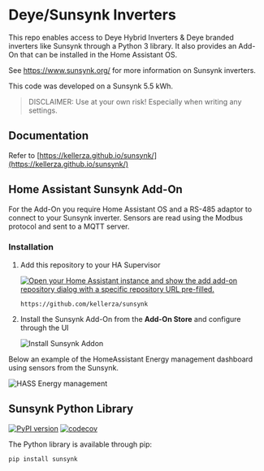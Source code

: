 # Deye/Sunsynk Inverters

This repo enables access to Deye Hybrid Inverters & Deye branded inverters like Sunsynk through a Python 3 library. It also provides an Add-On that can be installed in the Home Assistant OS.

See <https://www.sunsynk.org/> for more information on Sunsynk inverters.

This code was developed on a Sunsynk 5.5 kWh.

> DISCLAIMER: Use at your own risk! Especially when writing any settings.

## Documentation

Refer to [https://kellerza.github.io/sunsynk/](https://kellerza.github.io/sunsynk/)


## Home Assistant Sunsynk Add-On

For the Add-On you require Home Assistant OS and a RS-485 adaptor to connect to your Sunsynk inverter. Sensors are read using the Modbus protocol and sent to a MQTT server.

### Installation

1. Add this repository to your HA Supervisor

   [![Open your Home Assistant instance and show the add add-on repository dialog with a specific repository URL pre-filled.](https://my.home-assistant.io/badges/supervisor_add_addon_repository.svg)](https://my.home-assistant.io/redirect/supervisor_add_addon_repository/?repository_url=https%3A%2F%2Fgithub.com%2Fkellerza%2Fsunsynk)

   `https://github.com/kellerza/sunsynk`

2. Install the Sunsynk Add-On from the **Add-On Store** and configure through the UI

   ![Install Sunsynk Addon](https://github.com/kellerza/sunsynk/raw/main/images/addon-install.png)


Below an example of the HomeAssistant Energy management dashboard using sensors from the Sunsynk.

![HASS Energy management](https://github.com/kellerza/sunsynk/raw/main/images/energy.png)


## Sunsynk Python Library

[![PyPI version](https://badge.fury.io/py/sunsynk.svg)](https://pypi.org/project/sunsynk/)
[![codecov](https://codecov.io/gh/kellerza/sunsynk/branch/main/graph/badge.svg?token=ILKRC5UTXI)](https://codecov.io/gh/kellerza/sunsynk)

The Python library is available through pip:

```bash
pip install sunsynk
```
